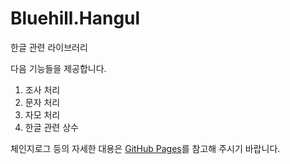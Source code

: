 # Bluehill.Hangul
한글 관련 라이브러리

다음 기능들을 제공합니다.

1. 조사 처리
1. 문자 처리
1. 자모 처리
1. 한글 관련 상수

체인지로그 등의 자세한 대용은 [GitHub Pages](https://hangul.bluehill.dev)를 참고해 주시기 바랍니다.
